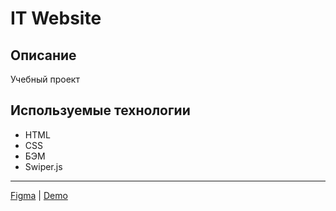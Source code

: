 # IT Website

## Описание

Учебный проект

## Используемые технологии

- HTML
- CSS
- БЭМ
- Swiper.js

---

[Figma](https://www.figma.com/file/YdI7HLtnZZkAR6B5s0aRcW/IT-WEBSITE?type=design&mode=design&t=nkn6Dm2QCK4tVwMO-1) | [Demo](https://it-website.nothingisreal.ru/)

